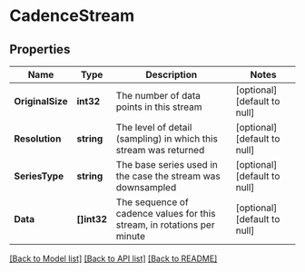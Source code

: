 # CadenceStream

## Properties
Name | Type | Description | Notes
------------ | ------------- | ------------- | -------------
**OriginalSize** | **int32** | The number of data points in this stream | [optional] [default to null]
**Resolution** | **string** | The level of detail (sampling) in which this stream was returned | [optional] [default to null]
**SeriesType** | **string** | The base series used in the case the stream was downsampled | [optional] [default to null]
**Data** | **[]int32** | The sequence of cadence values for this stream, in rotations per minute | [optional] [default to null]

[[Back to Model list]](../README.md#documentation-for-models) [[Back to API list]](../README.md#documentation-for-api-endpoints) [[Back to README]](../README.md)


